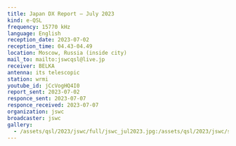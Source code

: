 ```yaml
---
title: Japan DX Report — July 2023
kind: e-QSL
frequency: 15770 kHz
language: English
reception_date: 2023-07-02
reception_time: 04.43-04.49
location: Moscow, Russia (inside city)
mail_to: mailto:jswcqsl@live.jp
receiver: BELKA
antenna: its telescopic
station: wrmi
youtube_id: jCcVogHQ4I0
report_sent: 2023-07-02
responce_sent: 2023-07-07
responce_received: 2023-07-07
organization: jswc
broadcaster: jswc
gallery:
  - /assets/qsl/2023/jswc/full/jswc_jul2023.jpg:/assets/qsl/2023/jswc/small/jswc_jul2023.jpg
---
```

